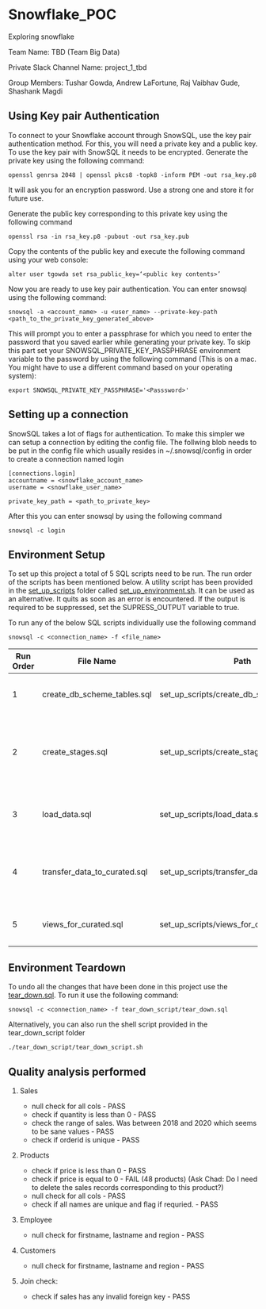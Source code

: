 # Snowflake_POC
Exploring snowflake

Team Name: TBD (Team Big Data)

Private Slack Channel Name: project_1_tbd

Group Members: Tushar Gowda, Andrew LaFortune, Raj Vaibhav Gude, Shashank Magdi

## Using Key pair Authentication
To connect to your Snowflake account through SnowSQL, use the key pair authentication method. For this, you will need a private key and a public key.
To use the key pair with SnowSQL it needs to be encrypted.
Generate the private key using the following command:
```
openssl genrsa 2048 | openssl pkcs8 -topk8 -inform PEM -out rsa_key.p8
```
It will ask you for an encryption password. Use a strong one and store it for future use.

Generate the public key corresponding to this private key using the following command
```
openssl rsa -in rsa_key.p8 -pubout -out rsa_key.pub
```

Copy the contents of the public key and execute the following command using your web console:
```
alter user tgowda set rsa_public_key=‘<public key contents>’
```
Now you are ready to use key pair authentication.
You can enter snowsql using the following command:
```
snowsql -a <account_name> -u <user_name> --private-key-path <path_to_the_private_key_generated_above>
```
This will prompt you to enter a passphrase for which you need to enter the password that you saved earlier while generating your private key. To skip this part set your SNOWSQL_PRIVATE_KEY_PASSPHRASE environment variable to the password by using the following command (This is on a mac. You might have to use a different command based on your operating system):
```
export SNOWSQL_PRIVATE_KEY_PASSPHRASE='<Passsword>'
```

## Setting up a connection
SnowSQL takes a lot of flags for authentication. To make this simpler we can setup a connection by editing the config file. The follwing blob needs to be put in the config file which usually resides in ~/.snowsql/config in order to create a connection named login
```
[connections.login]
accountname = <snowflake_account_name>
username = <snowflake_user_name>

private_key_path = <path_to_private_key>
```
After this you can enter snowsql by using the following command
```
snowsql -c login
```

## Environment Setup

To set up this project a total of 5 SQL scripts need to be run. The run order of the scripts has been mentioned below. A utility script has been provided in the [set_up_scripts](set_up_scripts) folder called [set_up_environment.sh](set_up_scripts/set_up_environment.sh). It can be used as an alternative. It quits as soon as an error is encountered. If the output is required to be suppressed, set the SUPRESS_OUTPUT variable to true.

To run any of the below SQL scripts individually use the following command
```
snowsql -c <connection_name> -f <file_name>
```

| Run Order  | File Name                         | Path                                           | Description
| ---------- | --------------------------------- | ---------------------------------------------- | ---------------------------------------
|      1     | create_db_scheme_tables.sql       | set_up_scripts/create_db_scheme_tables.sql     | Creates the database, schemas, and tables.
|      2     | create_stages.sql                 | set_up_scripts/create_stages.sql               | Create stages. It sets the source from where we import data. i.e s3
|      3     | load_data.sql                     | set_up_scripts/load_data.sql                   | Loads the data from stage to created tables.
|      4     | transfer_data_to_curated.sql      | set_up_scripts/transfer_data_to_curated.sql	  | Filters the data errors and loads data into the curated schema.
|      5     | views_for_curated.sql             | set_up_scripts/views_for_curated.sql 		  | Creates views in the curated scheme


## Environment Teardown

To undo all the changes that have been done in this project use the [tear_down.sql](tear_down_script/tear_down.sql). To run it use the following command:
```
snowsql -c <connection_name> -f tear_down_script/tear_down.sql
```
Alternatively, you can also run the shell script provided in the tear_down_script folder
```
./tear_down_script/tear_down_script.sh
```


## Quality analysis performed
1. Sales
   - null check for all cols - PASS
   - check if quantity is less than 0 - PASS
   - check the range of sales. Was between 2018 and 2020 which seems to be sane values - PASS
   - check if orderid is unique - PASS

2. Products
   - check if price is less than 0 - PASS 
   - check if price is equal to 0 - FAIL (48 products) (Ask Chad: Do I need to delete the sales records corresponding to this product?)
   - null check for all cols - PASS
   - check if all names are unique and flag if requried. - PASS

3. Employee
   - null check for firstname, lastname and region - PASS
   
4. Customers
   - null check for firstname, lastname and region - PASS
 
5. Join check:
   - check if sales has any invalid foreign key - PASS

